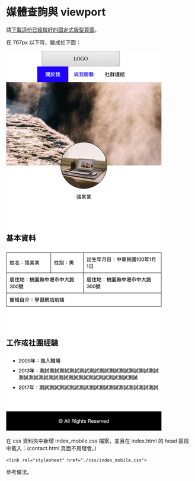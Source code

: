 # 媒體查詢與 viewport

請[下載這份已經做好的固定式版型頁面](http://notes.carlos-studio.com/download/html_css_assignment2.zip)。

在 767px 以下時，變成如下圖：

![](../../.gitbook/assets/fixed_size_to_rwd.png)

在 css 資料夾中新增 index\_mobile.css 檔案，並且在 index.html 的 head 區段中載入：\(contact.html 頁面不用理會。\)

```markup
<link rel="stylesheet" href="./css/index_mobile.css">
```



參考做法。



